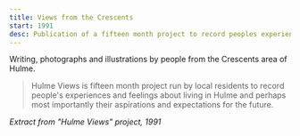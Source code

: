 ```yaml
---
title: Views from the Crescents
start: 1991
desc: Publication of a fifteen month project to record peoples experiences of Hulme and their aspirations
---
```


Writing, photographs and illustrations by people from the Crescents area of Hulme.

> Hulme Views is fifteen month project run by local residents to record people's experiences and feelings about living in Hulme and perhaps most importantly their aspirations and expectations for the future.

_Extract from "Hulme Views" project, 1991_
